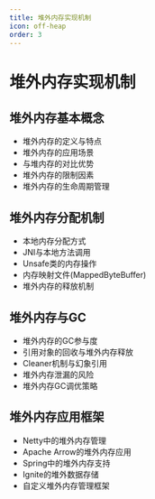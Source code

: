 ```yaml
---
title: 堆外内存实现机制
icon: off-heap
order: 3
---
```


# 堆外内存实现机制

## 堆外内存基本概念

- 堆外内存的定义与特点
- 堆外内存的应用场景
- 与堆内存的对比优势
- 堆外内存的限制因素
- 堆外内存的生命周期管理

## 堆外内存分配机制

- 本地内存分配方式
- JNI与本地方法调用
- Unsafe类的内存操作
- 内存映射文件(MappedByteBuffer)
- 堆外内存的释放机制

## 堆外内存与GC

- 堆外内存的GC参与度
- 引用对象的回收与堆外内存释放
- Cleaner机制与幻象引用
- 堆外内存泄漏的风险
- 堆外内存GC调优策略

## 堆外内存应用框架

- Netty中的堆外内存管理
- Apache Arrow的堆外内存应用
- Spring中的堆外内存支持
- Ignite的堆外数据存储
- 自定义堆外内存管理框架
